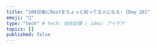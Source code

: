 ```yaml
---
title: "100日後にRustをちょっと知ってる人になる: [Day 28]"
emoji: "🦀"
type: "tech" # tech: 技術記事 / idea: アイデア
topics: []
published: false
---
```


